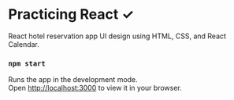 # Practicing React ✓

React hotel reservation app UI design using HTML, CSS, and React Calendar.

### `npm start`

Runs the app in the development mode.\
Open [http://localhost:3000](http://localhost:3000) to view it in your browser.
